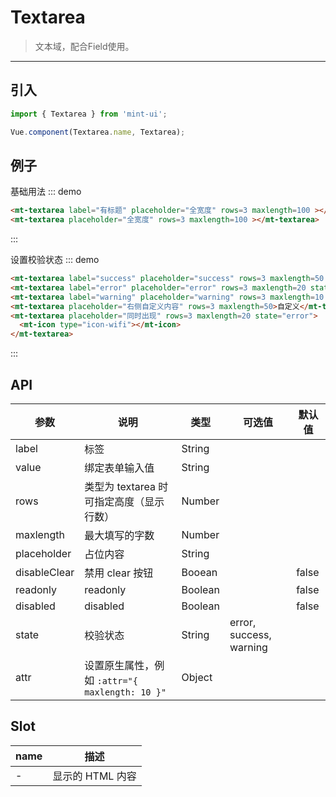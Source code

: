 # Textarea

> 文本域，配合Field使用。

----------

## 引入

```javascript
import { Textarea } from 'mint-ui';

Vue.component(Textarea.name, Textarea);
```

## 例子

基础用法
::: demo
```html
<mt-textarea label="有标题" placeholder="全宽度" rows=3 maxlength=100 ></mt-textarea>
<mt-textarea placeholder="全宽度" rows=3 maxlength=100 ></mt-textarea>
```
:::

设置校验状态
::: demo
```html
<mt-textarea label="success" placeholder="success" rows=3 maxlength=50 state="success"></mt-textarea>
<mt-textarea label="error" placeholder="error" rows=3 maxlength=20 state="error"></mt-textarea>
<mt-textarea label="warning" placeholder="warning" rows=3 maxlength=10 state="warning"></mt-textarea>
<mt-textarea placeholder="右侧自定义内容" rows=3 maxlength=50>自定义</mt-textarea>
<mt-textarea placeholder="同时出现" rows=3 maxlength=20 state="error">
  <mt-icon type="icon-wifi"></mt-icon>
</mt-textarea>
```
:::



## API

| 参数 | 说明 | 类型 | 可选值 | 默认值 |
|------|-------|---------|-------|--------|
| label| 标签 | String | | |
| value| 绑定表单输入值 | String | | |
| rows | 类型为 textarea 时可指定高度（显示行数）| Number | | |
| maxlength | 最大填写的字数 | Number | |  |
| placeholder | 占位内容 |String | | |
| disableClear | 禁用 clear 按钮 | Booean | | false |
| readonly | readonly |Boolean | | false |
| disabled | disabled |Boolean | | false |
| state | 校验状态 | String | error, success, warning | |
| attr | 设置原生属性，例如 `:attr="{ maxlength: 10 }"` | Object | |

## Slot
| name | 描述 |
|------|--------|
| - | 显示的 HTML 内容|

<script>
  export default {
    data: function(){
      return {
        username:"",
        email:"",
        password:"",
        phone:"",
        website:"",
        number:"",
        birthday:"",
        introduction:"",
        captcha:""
      }
    },
    methods:{
    }
  };
</script>
